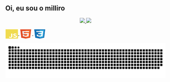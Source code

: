 ## Oi, eu sou o milliro

  <div align="center">
    <a href="https://github.com/milliro">
    <img height="180em" src="https://github-readme-stats.vercel.app/api?username=milliro&show_icons=true&theme=midnight-purple&include_all_commits=true&count_private=true"/>
    <img height="180em" src="https://github-readme-stats.vercel.app/api/top-langs/?username=milliro&layout=compact&langs_count=7&theme=midnight-purple"/>
  </div>
  <div style="display: inline_block"><br>
    <img align="center" alt="milliro-Js" height="30" width="40" src="https://raw.githubusercontent.com/devicons/devicon/master/icons/javascript/javascript-plain.svg">
    <img align="center" alt="milliro-HTML" height="30" width="40" src="https://raw.githubusercontent.com/devicons/devicon/master/icons/html5/html5-original.svg">
    <img align="center" alt="milliro-CSS" height="30" width="40" src="https://raw.githubusercontent.com/devicons/devicon/master/icons/css3/css3-original.svg">
  </div>

  ![Snake animation](https://github.com/milliro/milliro/blob/output/github-contribution-grid-snake.svg)
